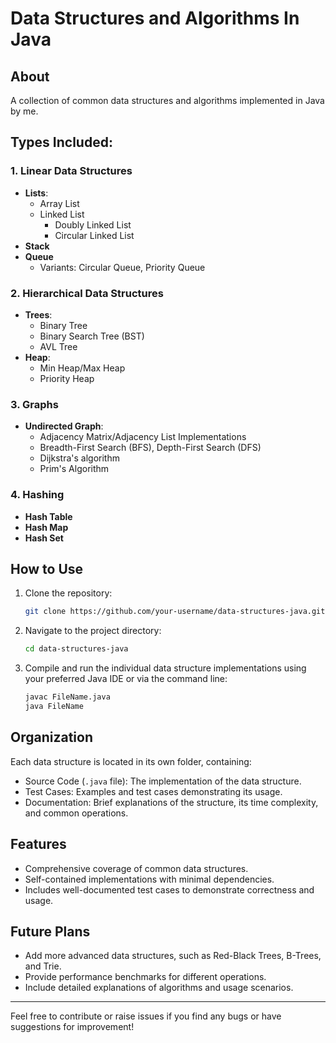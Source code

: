 # Data Structures and Algorithms In Java

## About
A collection of common data structures and algorithms implemented in Java by me. 

## Types Included:

### 1. Linear Data Structures
- **Lists**:
  - Array List
  - Linked List
    - Doubly Linked List
    - Circular Linked List
- **Stack**
- **Queue**
  - Variants: Circular Queue, Priority Queue

### 2. Hierarchical Data Structures
- **Trees**:
  - Binary Tree
  - Binary Search Tree (BST)
  - AVL Tree
- **Heap**:
  - Min Heap/Max Heap
  - Priority Heap

### 3. Graphs
- **Undirected Graph**:
  - Adjacency Matrix/Adjacency List Implementations
  - Breadth-First Search (BFS), Depth-First Search (DFS)
  - Dijkstra's algorithm
  - Prim's Algorithm

### 4. Hashing
- **Hash Table**
- **Hash Map**
- **Hash Set**

## How to Use
1. Clone the repository:
   ```bash
   git clone https://github.com/your-username/data-structures-java.git
   ```
2. Navigate to the project directory:
   ```bash
   cd data-structures-java
   ```
3. Compile and run the individual data structure implementations using your preferred Java IDE or via the command line:
   ```bash
   javac FileName.java
   java FileName
   ```

## Organization
Each data structure is located in its own folder, containing:
- Source Code (`.java` file): The implementation of the data structure.
- Test Cases: Examples and test cases demonstrating its usage.
- Documentation: Brief explanations of the structure, its time complexity, and common operations.

## Features
- Comprehensive coverage of common data structures.
- Self-contained implementations with minimal dependencies.
- Includes well-documented test cases to demonstrate correctness and usage.

## Future Plans
- Add more advanced data structures, such as Red-Black Trees, B-Trees, and Trie.
- Provide performance benchmarks for different operations.
- Include detailed explanations of algorithms and usage scenarios.

---
Feel free to contribute or raise issues if you find any bugs or have suggestions for improvement!

